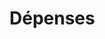 # Dépenses

























































































